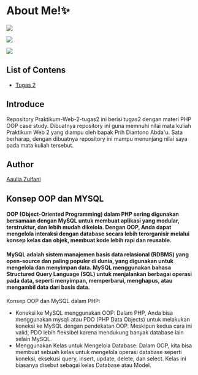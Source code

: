 # About Me!✨
[![](https://img.shields.io/badge/Nama-Aulia_Zuifani-blue)](https://travis-ci.org/joemccann/dillinger)

[![](https://img.shields.io/badge/NIM-230202048-pink)](https://travis-ci.org/joemccann/dillinger)

[![](https://img.shields.io/badge/Kelas-TI_2B-pink)](https://travis-ci.org/joemccann/dillinger)

## List of Contens
  - [Tugas 2](https://github.com/AuliaZuifani/Praktikum-Web-2-tugas2/tree/main/tugas2)
 
## Introduce
Repository Praktikum-Web-2-tugas2 ini berisi tugas2 dengan materi PHP OOP case study. Dibuatnya repository ini guna memnuhi nilai mata kuliah Praktikum Web 2 yang diampu oleh bapak Prih Diantono Abda'u. Sata berharap, dengan dibuatnya repository ini mampu menunjang nilai saya pada mata kuliah tersebut.

## Author
[Aaulia Zuifani](https://auliazuifani.github.io/auliazuifani/)

## Konsep OOP dan MYSQL
#### OOP (Object-Oriented Programming) dalam PHP sering digunakan bersamaan dengan MySQL untuk membuat aplikasi yang modular, terstruktur, dan lebih mudah dikelola. Dengan OOP, Anda dapat mengelola interaksi dengan database secara lebih terorganisir melalui konsep kelas dan objek, membuat kode lebih rapi dan reusable.
#### MySQL adalah sistem manajemen basis data relasional (RDBMS) yang open-source dan paling populer di dunia, yang digunakan untuk mengelola dan menyimpan data. MySQL menggunakan bahasa Structured Query Language (SQL) untuk menjalankan berbagai operasi pada data, seperti menyimpan, memperbarui, menghapus, atau mengambil data dari basis data.

Konsep OOP dan MySQL dalam PHP:
- Koneksi ke MySQL menggunakan OOP: Dalam PHP, Anda bisa menggunakan mysqli atau PDO (PHP Data Objects) untuk melakukan koneksi ke MySQL dengan pendekatan OOP. Meskipun kedua cara ini valid, PDO lebih fleksibel karena mendukung banyak database lain selain MySQL.
- Menggunakan Kelas untuk Mengelola Database: Dalam OOP, kita bisa membuat sebuah kelas untuk mengelola operasi database seperti koneksi, eksekusi query, insert, update, delete, dan select. Kelas ini biasanya disebut sebagai kelas Database atau Model.
